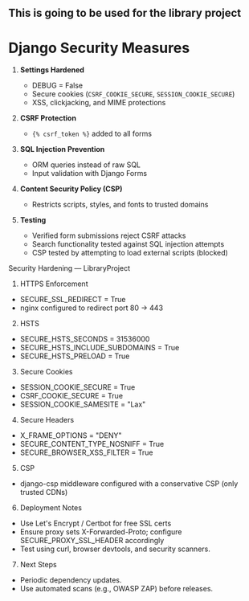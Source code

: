 ## This is going to be used for the library project

# Django Security Measures

1. **Settings Hardened**

   - DEBUG = False
   - Secure cookies (`CSRF_COOKIE_SECURE`, `SESSION_COOKIE_SECURE`)
   - XSS, clickjacking, and MIME protections

2. **CSRF Protection**

   - `{% csrf_token %}` added to all forms

3. **SQL Injection Prevention**

   - ORM queries instead of raw SQL
   - Input validation with Django Forms

4. **Content Security Policy (CSP)**

   - Restricts scripts, styles, and fonts to trusted domains

5. **Testing**
   - Verified form submissions reject CSRF attacks
   - Search functionality tested against SQL injection attempts
   - CSP tested by attempting to load external scripts (blocked)

Security Hardening — LibraryProject

1) HTTPS Enforcement
- SECURE_SSL_REDIRECT = True
- nginx configured to redirect port 80 -> 443

2) HSTS
- SECURE_HSTS_SECONDS = 31536000
- SECURE_HSTS_INCLUDE_SUBDOMAINS = True
- SECURE_HSTS_PRELOAD = True

3) Secure Cookies
- SESSION_COOKIE_SECURE = True
- CSRF_COOKIE_SECURE = True
- SESSION_COOKIE_SAMESITE = "Lax"

4) Secure Headers
- X_FRAME_OPTIONS = "DENY"
- SECURE_CONTENT_TYPE_NOSNIFF = True
- SECURE_BROWSER_XSS_FILTER = True

5) CSP
- django-csp middleware configured with a conservative CSP (only trusted CDNs)

6) Deployment Notes
- Use Let's Encrypt / Certbot for free SSL certs
- Ensure proxy sets X-Forwarded-Proto; configure SECURE_PROXY_SSL_HEADER accordingly
- Test using curl, browser devtools, and security scanners.

7) Next Steps
- Periodic dependency updates.
- Use automated scans (e.g., OWASP ZAP) before releases.
